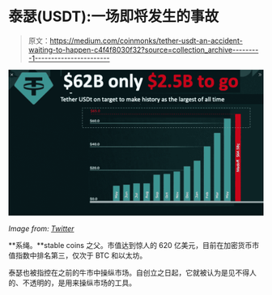 # 泰瑟(USDT):一场即将发生的事故

> 原文：<https://medium.com/coinmonks/tether-usdt-an-accident-waiting-to-happen-c4f4f8030f32?source=collection_archive---------1----------------------->

![](img/16eb6c3b1e8f3e3fecc0767c4b239f42.png)

*Image from:* [*Twitter*](https://twitter.com/intel_jakal/status/1401095388405268481)

**系绳。**stable coins 之父。市值达到惊人的 620 亿美元，目前在加密货币市值指数中排名第三，仅次于 BTC 和以太坊。

泰瑟也被指控在之前的牛市中操纵市场。自创立之日起，它就被认为是见不得人的、不透明的，是用来操纵市场的工具。